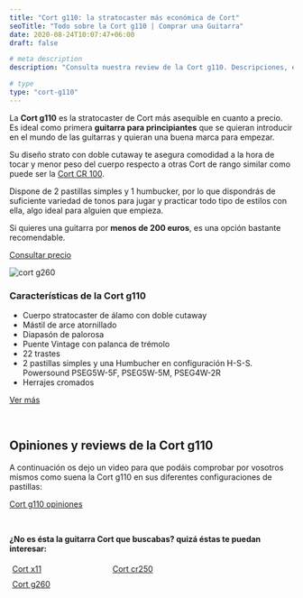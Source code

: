 ```yaml
---
title: "Cort g110: la stratocaster más económica de Cort"
seoTitle: "Todo sobre la Cort g110 | Comprar una Guitarra"
date: 2020-08-24T10:07:47+06:00
draft: false

# meta description
description: "Consulta nuestra review de la Cort g110. Descripciones, especificaciones y opiniones de los modelos más exitosos de Cort"

# type
type: "cort-g110"
---
```


La **Cort g110** es la stratocaster de Cort más asequible en cuanto a precio. Es ideal como primera **guitarra para principiantes** que se quieran
introducir en el mundo de las guitarras y quieran una buena marca para empezar.

Su diseño strato con doble cutaway te asegura comodidad a la hora de tocar y menor peso del cuerpo respecto a otras Cort de rango similar como puede ser
la [Cort CR 100](/cort/cr100).

Dispone de 2 pastillas simples y 1 humbucker, por lo que dispondrás de suficiente variedad de tonos para jugar y practicar todo tipo de estilos con ella,
algo ideal para alguien que empieza.

Si quieres una guitarra por **menos de 200 euros**, es una opción bastante recomendable.

<div>
	<a href="https://www.amazon.es/Cort-G1102T-G110-2T-Guitarra-el%C3%A9ctrica/dp/B00KGSO8HM/ref=as_li_ss_tl?_encoding=UTF8&pd_rd_i=B00KGSO8HM&pd_rd_r=e14dc21e-cfcc-411f-a7de-e343c537556a&pd_rd_w=5jAqs&pd_rd_wg=83334&pf_rd_p=4221015a-01c7-4a3d-a84d-985d938e9995&pf_rd_r=VZ62DZX7M7ZT60PX8CH6&psc=1&refRID=VZ62DZX7M7ZT60PX8CH6&linkCode=ll1&tag=guitar0de-21&linkId=4a55fd87dd2830f95c4770d0b7b6f543&language=es_ES" class="btn" rel="nofollow noopener noreferrer" target="_blank">Consultar precio</a>
</div>


![cort g260](../../images/cort/cort-g110.jpg)

### Características de la Cort g110

* Cuerpo stratocaster de álamo con doble cutaway
* Mástil de arce atornillado
* Diapasón de palorosa
* Puente Vintage con palanca de trémolo
* 22 trastes
* 2 pastillas simples y una Humbucher en configuración H-S-S. Powersound PSEG5W-5F, PSEG5W-5M, PSEG4W-2R
* Herrajes cromados

<div>
	<a href="https://www.amazon.es/Cort-G1102T-G110-2T-Guitarra-el%C3%A9ctrica/dp/B00KGSO8HM/ref=as_li_ss_tl?_encoding=UTF8&pd_rd_i=B00KGSO8HM&pd_rd_r=e14dc21e-cfcc-411f-a7de-e343c537556a&pd_rd_w=5jAqs&pd_rd_wg=83334&pf_rd_p=4221015a-01c7-4a3d-a84d-985d938e9995&pf_rd_r=VZ62DZX7M7ZT60PX8CH6&psc=1&refRID=VZ62DZX7M7ZT60PX8CH6&linkCode=ll1&tag=guitar0de-21&linkId=4a55fd87dd2830f95c4770d0b7b6f543&language=es_ES" class="btn" rel="nofollow noopener noreferrer" target="_blank">Ver más</a>
</div>

&nbsp;

## Opiniones y reviews de la Cort g110

A continuación os dejo un video para que podáis comprobar por vosotros mismos como suena la Cort g110 en sus diferentes configuraciones
de pastillas:

<a href="https://www.youtu.be/s6_huvaTEp4" class="lazy-youtube-embed">Cort g110 opiniones</a>

&nbsp;

**¿No es ésta la guitarra Cort que buscabas? quizá éstas te puedan interesar:**

<div class="row">
      <div class="column" style="float: left; width: 33.33%; padding: 5px;">
        <a href="/guitarras-cort/x11/">
          <figcaption>Cort x11</figcaption>
        </a>
      </div>
      <div class="column" style="float: left; width: 33.33%; padding: 5px;">
        <a href="/guitarras-cort/cr250/">
          <figcaption>Cort cr250</figcaption>
        </a>
      </div>
      <div class="column" style="float: left; width: 33.33%; padding: 5px;">
        <a href="/guitarras-cort/g260/">
          <figcaption>Cort g260</figcaption>
        </a>
      </div>
</div>